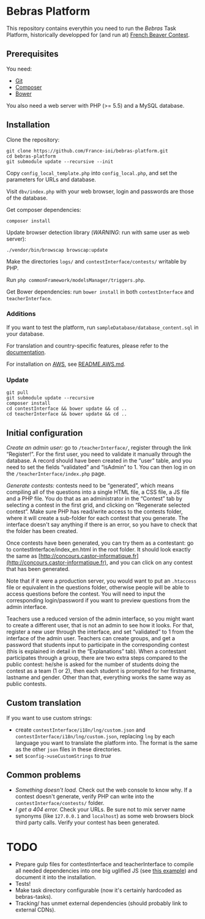 # Bebras Platform

This repository contains everythin you need to run the *Bebras* Task Platform, historically developped for (and run at) [French Beaver Contest](http://castor-informatique.fr/).

## Prerequisites

You need:
- [Git](http://git-scm.com/)
- [Composer](https://getcomposer.org/)
- [Bower](http://bower.io/)

You also need a web server with PHP (>= 5.5) and a MySQL database.

## Installation

Clone the repository:

    git clone https://github.com/France-ioi/bebras-platform.git
    cd bebras-platform
    git submodule update --recursive --init

Copy `config_local_template.php` into `config_local.php`, and set the parameters for URLs and database.

Visit `dbv/index.php` with your web browser, login and passwords are those of the database.

Get composer dependencies:

    composer install

Update browser detection library (_WARNING_: run with same user as web server):

    ./vendor/bin/browscap browscap:update

Make the directories `logs/` and `contestInterface/contests/` writable by PHP.

Run `php commonFramework/modelsManager/triggers.php`.

Get Bower dependencies: run `bower install` in both `contestInterface` and `teacherInterface`.

### Additions

If you want to test the platform, run `sampleDatabase/database_content.sql` in your database.

For translation and country-specific features, please refer to the [documentation](teacherInterface/i18n/README.md).

For installation on [AWS](https://aws.amazon.com/), see [README.AWS.md](README.AWS.md).

### Update

    git pull
    git submodule update --recursive
    composer install
    cd contestInterface && bower update && cd ..
    cd teacherInterface && bower update && cd ..

## Initial configuration

*Create an admin user:* go to `/teacherInterface/`, register
through the link “Register!”. For the first user, you need to
validate it manually through the database. A record should have been
created in the “user” table, and you need to set the fields
“validated” and “isAdmin” to 1. You can then log in on the
`/teacherInterface/index.php` page.

*Generate contests:* contests need to be “generated”, which means compiling all of the
questions into a single HTML file, a CSS file, a JS file and a PHP
file. You do that as an administrator in the “Contest” tab by selecting a
contest in the first grid, and clicking on “Regenerate selected contest”.
Make sure PHP has read/write access to the contests folder,
where it will create a sub-folder for each contest that you
generate. The interface doesn't say anything if there is an error, so
you have to check that the folder has been created.

Once contests have been generated, you can try them as a contestant:
go to contestInterface/index_en.html in the root folder. It should look exactly the same
as [http://concours.castor-informatique.fr](http://concours.castor-informatique.fr),
and you can click on any contest that has been generated.

Note that if it were a production server, you would want to put an
`.htaccess` file or equivalent in the questions folder, otherwise people
will be able to access questions before the contest. You will need to
input the corresponding login/password if you want to preview
questions from the admin interface.

Teachers use a reduced version of the admin interface, so you might
want to create a different user, that is not an admin to see how it
looks. For that, register a new user through the interface, and set
“validated” to 1 from the interface of the admin user. Teachers can
create groups, and get a password that students input to participate
in the corresponding contest (this is explained in detail in the
“Explanations” tab). When a contestant participates through a group,
there are two extra steps compared to the public contest: he/she is
asked for the number of students doing the contest as a team (1 or 2),
then each student is prompted for her firstname, lastname and gender.
Other than that, everything works the same way as public contests.

## Custom translation

If you want to use custom strings:

- create `contestInterface/i18n/lng/custom.json` and `contestInterface/i18n/lng/custom.json`, 
replacing `lng` by each language you want to translate the platform into. The format
is the same as the other `json` files in these directories.
- set `$config->useCustomStrings` to *true*

## Common problems

- *Something doesn't load.* Check out the web console to know why.
  If a contest doesn't generate, verify PHP can write into the `contestInterface/contests/` folder.
- *I get a 404 error.* Check your URLs. Be sure not to mix server name synonyms (like `127.0.0.1` and `localhost`)
  as some web browsers block third party calls. Verify your contest has been generated.

# TODO

- Prepare gulp files for contestInterface and teacherInterface to compile all needed dependencies into one big uglified JS (see [this example](https://github.com/France-ioi/fioi-editor/blob/master/gulpfile.js)) and document it into the installation.
- Tests!
- Make task directory configurable (now it's certainly hardcoded as bebras-tasks).
- Tracking/ has unmet external dependencies (should probably link to external CDNs).
